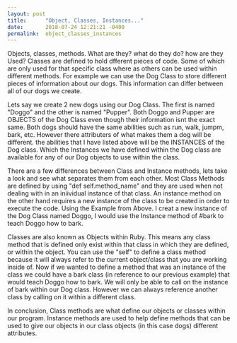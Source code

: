 ```yaml
---
layout: post
title:      "Object, Classes, Instances..."
date:       2018-07-24 12:21:21 -0400
permalink:  object_classes_instances
---
```


Objects, classes, methods. What are they? what do they do? how are they Used? Classes are defined to hold dfferent pieces of code. Some of which are only used for that specific class where as others can be used within different methods. For example we can use the Dog Class to store different pieces of information about our dogs. This information can differ between all of our dogs we create. 

Lets say we create 2 new dogs using our Dog Class. The first is named "Doggo" and the other is named "Pupper". Both Doggo and Pupper are OBJECTS of the Dog Class even though their information isnt the exact same. Both dogs should have the same abilities such as run, walk, jumpm, bark, etc. However there attributers of what makes them a dog will be different. the abilities that I have listed above will be the INSTANCES of the Dog class. Which the Instances we have defined within the Dog class are available for any of our Dog objects to use within the class. 

There are a few differences between Class and Instance methods, lets take a look and see what separates them from each other. Most Class Methods are defined by using "def self.method_name" and they are used when not dealing with in an iniividual instance of that class. An instance method on the other hand requires a new instance of the class to be created in order to execute the code. Using the Example from Above. I creat a new instance of the Dog Class named Doggo, I would use the Instance method of #bark to teach Doggo how to bark. 

Classes are also known as Objects within Ruby. This means any class method that is defined only exist within that class in which they are defined, or within the object. You can use the "self" to define a class method because it will always refer to the current object/class that you are working inside of. Now if we wanted to define a method that was an instance of the class we could have a bark class (in reference to our previous example) that would teach Doggo how to bark. We will only be able to call on the instance of bark within our Dog class. However we can always reference another class by calling on it within a different class. 

In conclusion, Class methods are what define our objects or classes within our program. Instance methods are used to help define methods that can be used to give our objects in our class objects (in this case dogs) different attributes. 
